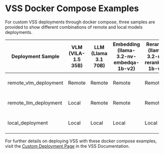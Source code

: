 # VSS Docker Compose Examples 

For custom VSS deployments through docker compose, three samples are provided to show different combinations of remote and local models deployments. 

| Deployment Sample | VLM (VILA-1.5 35B) | LLM (Llama 3.1 70B) | Embedding (llama-3.2-nv-embedqa-1b-v2) | Reranker (llama-3.2-nv-rerankqa-1b-v2) | Minimum GPU Requirement | 
| ------------------|-----|-----|-----------|----------| --------------- | 
| remote_vlm_deployment | Remote| Remote | Remote | Remote | Minimum 8GB VRAM GPU | 
| remote_llm_deployment | Local | Remote | Remote | Remote | 1xH100, 1xA100, 2xL40S |
| local_deployment      | Local | Local | Local | Local |  4xH100, 8xA100, 8xL40S |

For further details on deploying VSS with these docker compose examples, visit the [Custom Deployment Page](https://docs.nvidia.com/vss) in the VSS Documentation. 

